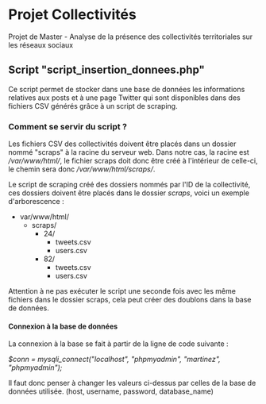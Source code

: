 # Projet Collectivités
Projet de Master - Analyse de la présence des collectivités territoriales sur les réseaux sociaux

## Script "script_insertion_donnees.php"

Ce script permet de stocker dans une base de données les informations relatives aux posts et à une page Twitter qui sont disponibles dans des fichiers CSV générés grâce à un script de scraping.

### Comment se servir du script ?

Les fichiers CSV des collectivités doivent être placés dans un dossier nommé "scraps" à la racine du serveur web.
Dans notre cas, la racine est */var/www/html/*, le fichier scraps doit donc être créé à l'intérieur de celle-ci, le chemin sera donc */var/www/html/scraps/*.

Le script de scraping créé des dossiers nommés par l'ID de la collectivité, ces dossiers doivent être placés dans le dossier *scraps*, voici un exemple d'arborescence :

 - var/www/html/
	- scraps/
		- 24/
			- tweets.csv
			- users.csv
		- 82/
			- tweets.csv
			- users.csv

Attention à ne pas exécuter le script une seconde fois avec les même fichiers dans le dossier scraps, cela peut créer des doublons dans la base de données.

#### Connexion à la base de données

La connexion à la base se fait à partir de la ligne de code suivante :

*$conn = mysqli_connect("localhost", "phpmyadmin", "martinez", "phpmyadmin");*

Il faut donc penser à changer les valeurs ci-dessus par celles de la base de données utilisée. (host, username, password, database_name)



